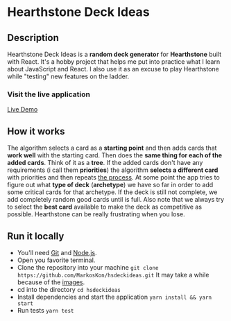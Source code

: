 # Hearthstone Deck Ideas

## Description

Hearthstone Deck Ideas is a **random deck generator** for **Hearthstone** built with React. It's a hobby project that helps me put into practice what I learn about JavaScript and React. I also use it as an excuse to play Hearthstone while "testing" new features on the ladder.

### Visit the live application

[Live Demo](https://hsdeckideas.netlify.com)

## How it works

The algorithm selects a card as a **starting point** and then adds cards that **work well** with the starting card. Then does the **same thing for each of the added cards**. Think of it as a **tree**. If the added cards don't have any requirements (i call them **priorities**) the algorithm **selects a different card** with priorities and then repeats [the process](https://en.wikipedia.org/wiki/Philadelphia_76ers#2013%E2%80%93present:_The_Process_era). At some point the app tries to figure out what **type of deck** (**archetype**) we have so far in order to add some critical cards for that archetype. If the deck is still not complete, we add completely random good cards until is full. Also note that we always try to select the **best card** available to make the deck as competitive as possible. Hearthstone can be really frustrating when you lose.

## Run it locally

- You'll need [Git](https://git-scm.com/downloads) and [Node.js](https://nodejs.org/en/download/).
- Open you favorite terminal.
- Clone the repository into your machine `git clone https://github.com/MarkosKon/hsdeckideas.git` It may take a while because of the [images](https://github.com/MarkosKon/hsdeckideas/tree/master/public/resources/images).
- cd into the directory `cd hsdeckideas`
- Install dependencies and start the application `yarn install && yarn start`
- Run tests `yarn test`
